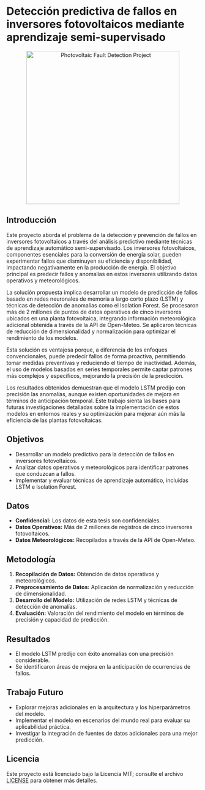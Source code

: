 # Detección predictiva de fallos en inversores fotovoltaicos mediante aprendizaje semi-supervisado

<p align="center">
  <img src="https://jdelectricos.com.co/wp-content/uploads/2017/12/EPM-Granja-solar.jpg" alt="Photovoltaic Fault Detection Project" width="400"/>
</p>

## Introducción

Este proyecto aborda el problema de la detección y prevención de fallos en inversores fotovoltaicos a través del análisis predictivo mediante técnicas de aprendizaje automático semi-supervisado. Los inversores fotovoltaicos, componentes esenciales para la conversión de energía solar, pueden experimentar fallos que disminuyen su eficiencia y disponibilidad, impactando negativamente en la producción de energía. El objetivo principal es predecir fallos y anomalías en estos inversores utilizando datos operativos y meteorológicos.

La solución propuesta implica desarrollar un modelo de predicción de fallos basado en redes neuronales de memoria a largo corto plazo (LSTM) y técnicas de detección de anomalías como el Isolation Forest. Se procesaron más de 2 millones de puntos de datos operativos de cinco inversores ubicados en una planta fotovoltaica, integrando información meteorológica adicional obtenida a través de la API de Open-Meteo. Se aplicaron técnicas de reducción de dimensionalidad y normalización para optimizar el rendimiento de los modelos.

Esta solución es ventajosa porque, a diferencia de los enfoques convencionales, puede predecir fallos de forma proactiva, permitiendo tomar medidas preventivas y reduciendo el tiempo de inactividad. Además, el uso de modelos basados en series temporales permite captar patrones más complejos y específicos, mejorando la precisión de la predicción.

Los resultados obtenidos demuestran que el modelo LSTM predijo con precisión las anomalías, aunque existen oportunidades de mejora en términos de anticipación temporal. Este trabajo sienta las bases para futuras investigaciones detalladas sobre la implementación de estos modelos en entornos reales y su optimización para mejorar aún más la eficiencia de las plantas fotovoltaicas.

## Objetivos

- Desarrollar un modelo predictivo para la detección de fallos en inversores fotovoltaicos.
- Analizar datos operativos y meteorológicos para identificar patrones que conduzcan a fallos.
- Implementar y evaluar técnicas de aprendizaje automático, incluidas LSTM e Isolation Forest.

## Datos

- **Confidencial:** Los datos de esta tesis son confidenciales.
- **Datos Operativos:** Más de 2 millones de registros de cinco inversores fotovoltaicos.
- **Datos Meteorológicos:** Recopilados a través de la API de Open-Meteo.

## Metodología

1. **Recopilación de Datos:** Obtención de datos operativos y meteorológicos.
2. **Preprocesamiento de Datos:** Aplicación de normalización y reducción de dimensionalidad.
3. **Desarrollo del Modelo:** Utilización de redes LSTM y técnicas de detección de anomalías.
4. **Evaluación:** Valoración del rendimiento del modelo en términos de precisión y capacidad de predicción.

## Resultados

- El modelo LSTM predijo con éxito anomalías con una precisión considerable.
- Se identificaron áreas de mejora en la anticipación de ocurrencias de fallos.

## Trabajo Futuro

- Explorar mejoras adicionales en la arquitectura y los hiperparámetros del modelo.
- Implementar el modelo en escenarios del mundo real para evaluar su aplicabilidad práctica.
- Investigar la integración de fuentes de datos adicionales para una mejor predicción.

## Licencia

Este proyecto está licenciado bajo la Licencia MIT; consulte el archivo [LICENSE](LICENSE) para obtener más detalles.
